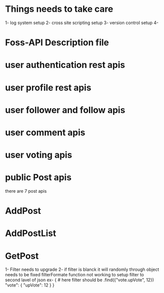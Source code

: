 # Things needs to take care
1- log system setup
2- cross site scripting setup
3- version control setup
4- 

# Foss-API Description file

# user authentication rest apis
# user profile rest apis
# user follower and follow apis
# user comment apis
# user voting apis

# public Post apis
there are 7 post apis
# AddPost
# AddPostList
# GetPost
1- Filter needs to upgrade
2- if filter is blanck it will randomly through object needs to be fixed
filterFormate function not working to setup filter to second lavel of json
ex-  {               # here filter should be .find({"vote.upVote", 12})
    "vote": {
            "upVote": 12
        }
    }
